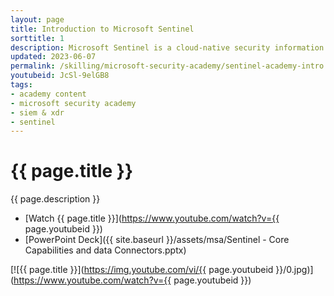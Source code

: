 ```yaml
---
layout: page
title: Introduction to Microsoft Sentinel
sorttitle: 1
description: Microsoft Sentinel is a cloud-native security information and event management (SIEM) system that provides intelligent security analytics and threat intelligence. Learn how Sentinel provides a centralized view of the security landscape across an organization's entire infrastructure. By integrating with a wide range of data sources and using advanced analytics and automation, Sentinel enables security teams to detect and respond to threats quickly.
updated: 2023-06-07
permalink: /skilling/microsoft-security-academy/sentinel-academy-intro
youtubeid: JcSl-9elGB8
tags: 
- academy content
- microsoft security academy
- siem & xdr
- sentinel
---
```


# {{ page.title }}

{{ page.description }}

* [Watch {{ page.title }}](https://www.youtube.com/watch?v={{ page.youtubeid }})
* [PowerPoint Deck]({{ site.baseurl }}/assets/msa/Sentinel - Core Capabilities and data Connectors.pptx)

[![{{ page.title }}](https://img.youtube.com/vi/{{ page.youtubeid }}/0.jpg)](https://www.youtube.com/watch?v={{ page.youtubeid }})